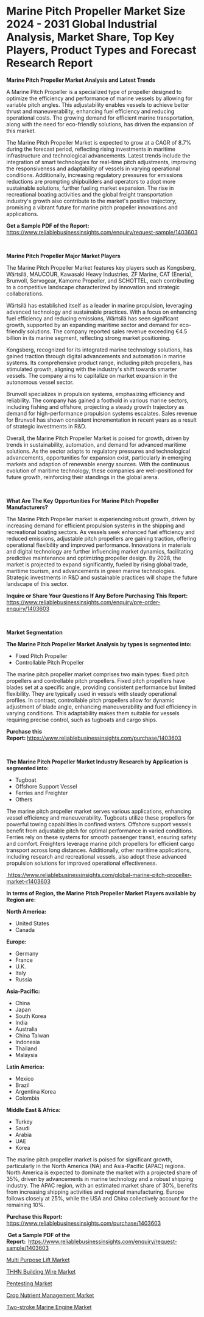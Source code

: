 <p><h1>Marine Pitch Propeller Market Size 2024 - 2031 Global Industrial Analysis, Market Share, Top Key Players, Product Types and Forecast Research Report</h1></p><p><strong>Marine Pitch Propeller Market Analysis and Latest Trends</strong></p>
<p><p>A Marine Pitch Propeller is a specialized type of propeller designed to optimize the efficiency and performance of marine vessels by allowing for variable pitch angles. This adjustability enables vessels to achieve better thrust and maneuverability, enhancing fuel efficiency and reducing operational costs. The growing demand for efficient marine transportation, along with the need for eco-friendly solutions, has driven the expansion of this market.</p><p>The Marine Pitch Propeller Market is expected to grow at a CAGR of 8.7% during the forecast period, reflecting rising investments in maritime infrastructure and technological advancements. Latest trends include the integration of smart technologies for real-time pitch adjustments, improving the responsiveness and adaptability of vessels in varying operational conditions. Additionally, increasing regulatory pressures for emissions reductions are prompting shipbuilders and operators to adopt more sustainable solutions, further fueling market expansion. The rise in recreational boating activities and the global freight transportation industry's growth also contribute to the market's positive trajectory, promising a vibrant future for marine pitch propeller innovations and applications.</p></p>
<p><strong>Get a Sample PDF of the Report:&nbsp;</strong> <a href="https://www.reliablebusinessinsights.com/enquiry/request-sample/1403603?utm_campaign=1554&utm_medium=2&utm_source=Github&utm_content=ia&utm_term=23102024&utm_id=marine-pitch-propeller">https://www.reliablebusinessinsights.com/enquiry/request-sample/1403603</a></p>
<p>&nbsp;</p>
<p><strong>Marine Pitch Propeller Major Market Players</strong></p>
<p><p>The Marine Pitch Propeller Market features key players such as Kongsberg, Wärtsilä, MAUCOUR, Kawasaki Heavy Industries, ZF Marine, CAT (Eneria), Brunvoll, Servogear, Kamome Propeller, and SCHOTTEL, each contributing to a competitive landscape characterized by innovation and strategic collaborations.</p><p>Wärtsilä has established itself as a leader in marine propulsion, leveraging advanced technology and sustainable practices. With a focus on enhancing fuel efficiency and reducing emissions, Wärtsilä has seen significant growth, supported by an expanding maritime sector and demand for eco-friendly solutions. The company reported sales revenue exceeding €4.5 billion in its marine segment, reflecting strong market positioning.</p><p>Kongsberg, recognized for its integrated marine technology solutions, has gained traction through digital advancements and automation in marine systems. Its comprehensive product range, including pitch propellers, has stimulated growth, aligning with the industry's shift towards smarter vessels. The company aims to capitalize on market expansion in the autonomous vessel sector.</p><p>Brunvoll specializes in propulsion systems, emphasizing efficiency and reliability. The company has gained a foothold in various marine sectors, including fishing and offshore, projecting a steady growth trajectory as demand for high-performance propulsion systems escalates. Sales revenue for Brunvoll has shown consistent incrementation in recent years as a result of strategic investments in R&D.</p><p>Overall, the Marine Pitch Propeller Market is poised for growth, driven by trends in sustainability, automation, and demand for advanced maritime solutions. As the sector adapts to regulatory pressures and technological advancements, opportunities for expansion exist, particularly in emerging markets and adaption of renewable energy sources. With the continuous evolution of maritime technology, these companies are well-positioned for future growth, reinforcing their standings in the global arena.</p></p>
<p>&nbsp;</p>
<p><strong>What Are The Key Opportunities For Marine Pitch Propeller Manufacturers?</strong></p>
<p><p>The Marine Pitch Propeller market is experiencing robust growth, driven by increasing demand for efficient propulsion systems in the shipping and recreational boating sectors. As vessels seek enhanced fuel efficiency and reduced emissions, adjustable pitch propellers are gaining traction, offering operational flexibility and improved performance. Innovations in materials and digital technology are further influencing market dynamics, facilitating predictive maintenance and optimizing propeller design. By 2028, the market is projected to expand significantly, fueled by rising global trade, maritime tourism, and advancements in green marine technologies. Strategic investments in R&D and sustainable practices will shape the future landscape of this sector.</p></p>
<p><strong>Inquire or Share Your Questions If Any Before Purchasing This Report:</strong> <a href="https://www.reliablebusinessinsights.com/enquiry/pre-order-enquiry/1403603?utm_campaign=1554&utm_medium=2&utm_source=Github&utm_content=ia&utm_term=23102024&utm_id=marine-pitch-propeller">https://www.reliablebusinessinsights.com/enquiry/pre-order-enquiry/1403603</a></p>
<p>&nbsp;</p>
<p><strong>Market Segmentation</strong></p>
<p><strong>The Marine Pitch Propeller Market Analysis by types is segmented into:</strong></p>
<p><ul><li>Fixed Pitch Propeller</li><li>Controllable Pitch Propeller</li></ul></p>
<p><p>The marine pitch propeller market comprises two main types: fixed pitch propellers and controllable pitch propellers. Fixed pitch propellers have blades set at a specific angle, providing consistent performance but limited flexibility. They are typically used in vessels with steady operational profiles. In contrast, controllable pitch propellers allow for dynamic adjustment of blade angle, enhancing maneuverability and fuel efficiency in varying conditions. This adaptability makes them suitable for vessels requiring precise control, such as tugboats and cargo ships.</p></p>
<p><strong>Purchase this Report:&nbsp;</strong><a href="https://www.reliablebusinessinsights.com/purchase/1403603?utm_campaign=1554&utm_medium=2&utm_source=Github&utm_content=ia&utm_term=23102024&utm_id=marine-pitch-propeller">https://www.reliablebusinessinsights.com/purchase/1403603</a></p>
<p>&nbsp;</p>
<p><strong>The Marine Pitch Propeller Market Industry Research by Application is segmented into:</strong></p>
<p><ul><li>Tugboat</li><li>Offshore Support Vessel</li><li>Ferries and Freighter</li><li>Others</li></ul></p>
<p><p>The marine pitch propeller market serves various applications, enhancing vessel efficiency and maneuverability. Tugboats utilize these propellers for powerful towing capabilities in confined waters. Offshore support vessels benefit from adjustable pitch for optimal performance in varied conditions. Ferries rely on these systems for smooth passenger transit, ensuring safety and comfort. Freighters leverage marine pitch propellers for efficient cargo transport across long distances. Additionally, other maritime applications, including research and recreational vessels, also adopt these advanced propulsion solutions for improved operational effectiveness.</p></p>
<p><a href="https://www.reliablebusinessinsights.com/global-marine-pitch-propeller-market-r1403603?utm_campaign=1554&utm_medium=2&utm_source=Github&utm_content=ia&utm_term=23102024&utm_id=marine-pitch-propeller">&nbsp;https://www.reliablebusinessinsights.com/global-marine-pitch-propeller-market-r1403603</a></p>
<p><strong>In terms of Region, the Marine Pitch Propeller Market Players available by Region are:</strong></p>
<p>
    <p> <strong> North America: </strong>
        <ul>
            <li>United States</li>
            <li>Canada</li>
        </ul>
        </p> 
    <p> <strong> Europe: </strong>
        <ul>
            <li>Germany</li>
            <li>France</li>
            <li>U.K.</li>
            <li>Italy</li>
            <li>Russia</li>
        </ul>
        </p> 
    <p> <strong> Asia-Pacific: </strong>
        <ul>
            <li>China</li>
            <li>Japan</li>
            <li>South Korea</li>
            <li>India</li>
            <li>Australia</li>
            <li>China Taiwan</li>
            <li>Indonesia</li>
            <li>Thailand</li>
            <li>Malaysia</li>
        </ul>
        </p> 
    <p> <strong> Latin America: </strong>
        <ul>
            <li>Mexico</li>
            <li>Brazil</li>
            <li>Argentina Korea</li>
            <li>Colombia</li>
        </ul>
        </p> 
    <p> <strong> Middle East & Africa: </strong>
        <ul>
            <li>Turkey</li>
            <li>Saudi</li>
            <li>Arabia</li>
            <li>UAE</li>
            <li>Korea</li>
        </ul>
    </p>
    </p>
<p><p>The marine pitch propeller market is poised for significant growth, particularly in the North America (NA) and Asia-Pacific (APAC) regions. North America is expected to dominate the market with a projected share of 35%, driven by advancements in marine technology and a robust shipping industry. The APAC region, with an estimated market share of 30%, benefits from increasing shipping activities and regional manufacturing. Europe follows closely at 25%, while the USA and China collectively account for the remaining 10%.</p></p>
<p><strong>Purchase this Report: </strong><a href="https://www.reliablebusinessinsights.com/purchase/1403603?utm_campaign=1554&utm_medium=2&utm_source=Github&utm_content=ia&utm_term=23102024&utm_id=marine-pitch-propeller">https://www.reliablebusinessinsights.com/purchase/1403603</a></p>
<p>&nbsp;<strong>Get a Sample PDF of the Report:&nbsp;&nbsp;</strong><a href="https://www.reliablebusinessinsights.com/enquiry/request-sample/1403603?utm_campaign=1554&utm_medium=2&utm_source=Github&utm_content=ia&utm_term=23102024&utm_id=marine-pitch-propeller">https://www.reliablebusinessinsights.com/enquiry/request-sample/1403603</a></p>
<p><strong></strong></p>
<p><p><a href="https://issuu.com/reportprime-2/docs/multi-purpose-lift-market-size-2030_7c894756792acf?utm_campaign=1554&utm_medium=2&utm_source=Github&utm_content=ia&utm_term=23102024&utm_id=marine-pitch-propeller">Multi Purpose Lift Market</a></p><p><a href="https://github.com/wenonaelwil/Market-Research-Report-List-1/blob/main/thhn-building-wire-market.md?utm_campaign=1554&utm_medium=2&utm_source=Github&utm_content=ia&utm_term=23102024&utm_id=marine-pitch-propeller">THHN Building Wire Market</a></p><p><a href="https://www.linkedin.com/pulse/future-ready-strategic-insights-global-pentesting-market-nyyac?utm_campaign=1554&utm_medium=2&utm_source=Github&utm_content=ia&utm_term=23102024&utm_id=marine-pitch-propeller">Pentesting Market</a></p><p><a href="https://www.linkedin.com/pulse/market-leaders-laggards-global-crop-nutrient-management-duiyc?utm_campaign=1554&utm_medium=2&utm_source=Github&utm_content=ia&utm_term=23102024&utm_id=marine-pitch-propeller">Crop Nutrient Management Market</a></p><p><a href="https://github.com/quannafeagen6eh/Market-Research-Report-List-1/blob/main/two-stroke-marine-engine-market.md?utm_campaign=1554&utm_medium=2&utm_source=Github&utm_content=ia&utm_term=23102024&utm_id=marine-pitch-propeller">Two-stroke Marine Engine Market</a></p></p>